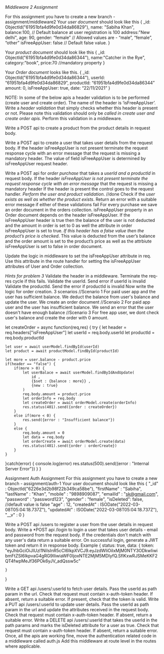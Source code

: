 *Middleware 2 Assignment*

For this assignment you have to create a new branch - assignment/middleware2
Your *user document* should look like this
{ 
    _id: ObjectId("61951bfa4d9fe0d34da86829"),
    name: "Sabiha Khan",
	balance:100, // Default balance at user registration is 100
	address:"New delhi",
	age: 90,
 	gender: “female” // Allowed values are - “male”, “female”, “other”
	isFreeAppUser: false // Default false value.
}

Your *product document* should look like this
{
	_id: ObjectId("61951bfa4d9fe0d34da86344"),
	name:"Catcher in the Rye",
	category:"book",
	price:70 //mandatory property
}

Your *Order document* looks like this.
{
	_id: ObjectId("61951bfa4d9fe0d34da86344"),
	userId: “61951bfa4d9fe0d34da86829”,
	productId: “61951bfa4d9fe0d34da86344”
	amount: 0,
	isFreeAppUser: true, 
	date: “22/11/2021”
}

NOTE: In some of the below apis a header validation is to be performed (create user and create order). The name of the header is ‘isFreeAppUser’. Write a *header validation* that simply checks whether this header is present or not. Please note this validation should only be *called in create user and create order apis*. Perform this validation in a middleware.

Write a POST api to create a product from the product details in request body.

Write a POST api to create a user that takes user details from the request body. If the header isFreeAppUser is not present terminate the request response cycle with an error message that the request is missing a mandatory header. The value of field isFreeAppUser is determined by isFreeAppUser request header.

Write a POST api for *order purchase* that takes a *userId and a productId* in request body. 
If the header *isFreeAppUser is not present terminate the request response cycle with an error message* that the request is missing a mandatory header If the header is present the control goes to the request handler. *Perform the user and product validation*. 
//done
Check if the *user exists as well as whether the product exists*. Return an error with a suitable error message if either of these validations fail For every purchase we save an order document in the orders collection. isFreeAppUser property in an Order document depends on the header isFreeAppUser. If the isFreeAppUser header is true then the balance of the user is not deducted and the amount in order is set to 0 as well the attribute in order isFreeAppUser is set to true. *If this header has a false value then the product’s price is checked*. This value is deducted from the user’s balance and the order amount is set to the product’s price as well as the attrbiute isFreeAppUser is set to false in order document.

Update the logic in middleware to set the isFreeAppUser attribute in req. Use this attribute in the route handler for setting the isFreeAppUser attributes of User and Order collection.

*Hints for problem 3*
Validate the header in a middleware. Terminate the req-res cycle if this fails.
Validate the userId. Send error if userId is invalid
Validate the productId. Send the error if productId is invalid
Now write the logic for order creation. 3 scenarios
//Scenario 1 For paid user app and the user has sufficient balance. We deduct the balance from user's balance and update the user. We create an order document
//Scenaio 2 For paid app user and the user has insufficient balance. We send an error that the user doesn't have enough balance
//Scenario 3 For free app user, we dont check user's balance and create the order with 0 amount.


let createOrder = async function(req,res) {
   try {
    let header = req.headers["isFreeAppUser"]
    let userId = req.body.userId
    let productId = req.body.productId

    let user = await userModel.findById(userId)
    let product = await productModel.findById(productId)

    let more = user.balance - product.price
    if(header == "false") {
        if(more > 0) {
            let userBalace = await userModel.findByIdAndUpdate(
                id ,
                {$set : {balance : more}} ,
                {new : true}
            )
            req.body.amount = product.price
            let orderInfo = req.body
            let createOrder = await orderModel.create(orderInfo)
            res.status(401).send({order : createOrder})
        }
        else if(more < 0) {
            res.send({error : "Insufficient balance"})
        }
        else {
            req.body.amount = 0
            let data = req.body
            let orderCreate = await orderModel.create(data)
            res.status(401).send({order : orderCreate})
        }
    }

   }catch(error) {
    console.log(error)
    res.status(500).send({error : "Internal Server Error"})
   }
}







Assignment Auth 
Assignment
For this assignment you have to create a new branch - assignment/auth-1
Your user document should look like this
	{
    "_id" : ObjectId("6226e3d2b98f22b349ca58be"),
    "firstName" : "Sabiha",
    "lastName" : "Khan",
    "mobile" : "9898909087",
    "emailId" : "sk@gmail.com",
    "password" : "password123",
    "gender" : "female",
	"isDeleted": false, //default value is false 
    "age" : 12,
    "createdAt" : ISODate("2022-03-08T05:04:18.737Z"),
    "updatedAt" : ISODate("2022-03-08T05:04:18.737Z"),
    "__v" : 0
}

Write a POST api /users to register a user from the user details in request body.
Write a *POST api /login to login a user that takes user details - email and password from the request body. If the credentials don't match with any user's data return a suitable error. On successful login, generate a JWT token and return it in response body. Example
{
    status: true,
    data: {
        token: "eyJhbGciOiJIUzI1NiIsInR5cCI6IkpXVCJ9.eyJzdWIiOiIxMjM0NTY3ODkwIiwibmFtZSI6IkpvaG4gRG9lIiwiaWF0IjoxNTE2MjM5MDIyfQ.SflKxwRJSMeKKF2QT4fwpMeJf36POk6yJV_adQssw5c"

    }
 }

Write a GET api /users/:userId to fetch user details. Pass the userId as path param in the url. Check that request must contain x-auth-token header. If absent, return a suitable error. If present, check that the token is valid.
Write a PUT api /users/:userId to update user details. Pass the userId as path param in the url and update the attributes received in the request body. Check that request must contain x-auth-token header. If absent, return a suitable error.
Write a DELETE api /users/:userId that takes the userId in the path params and marks the isDeleted attribute for a user as true. Check that request must contain x-auth-token header. If absent, return a suitable error.
Once, all the apis are working fine, move the authentication related code in a middleware called auth.js
Add this middleware at route level in the routes where applicable.